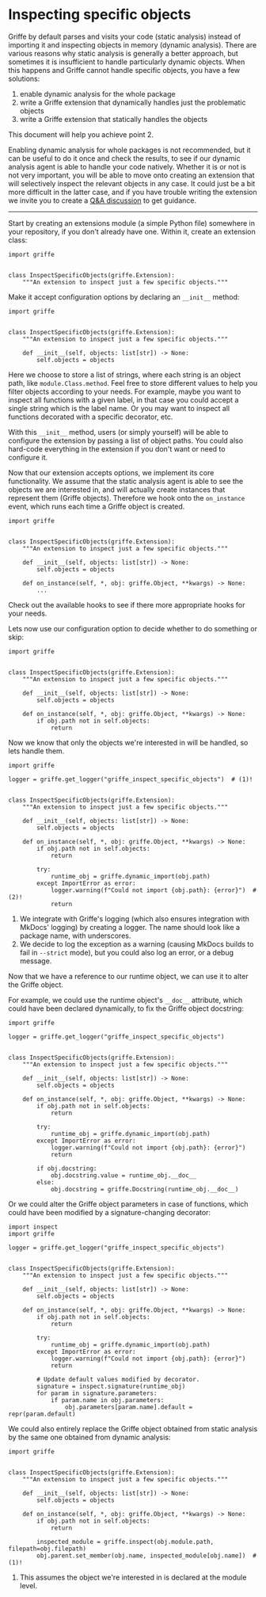 # Inspecting specific objects

Griffe by default parses and visits your code (static analysis) instead of importing it and inspecting objects in memory (dynamic analysis). There are various reasons why static analysis is generally a better approach, but sometimes it is insufficient to handle particularly dynamic objects. When this happens and Griffe cannot handle specific objects, you have a few solutions:

1. enable dynamic analysis for the whole package
1. write a Griffe extension that dynamically handles just the problematic objects
1. write a Griffe extension that statically handles the objects

This document will help you achieve point 2.

Enabling dynamic analysis for whole packages is not recommended, but it can be useful to do it once and check the results, to see if our dynamic analysis agent is able to handle your code natively. Whether it is or not is not very important, you will be able to move onto creating an extension that will selectively inspect the relevant objects in any case. It could just be a bit more difficult in the latter case, and if you have trouble writing the extension we invite you to create a [Q&A discussion](https://github.com/mkdocstrings/griffe/discussions/categories/q-a) to get guidance.

______________________________________________________________________

Start by creating an extensions module (a simple Python file) somewhere in your repository, if you don't already have one. Within it, create an extension class:

```
import griffe


class InspectSpecificObjects(griffe.Extension):
    """An extension to inspect just a few specific objects."""
```

Make it accept configuration options by declaring an `__init__` method:

```
import griffe


class InspectSpecificObjects(griffe.Extension):
    """An extension to inspect just a few specific objects."""

    def __init__(self, objects: list[str]) -> None:
        self.objects = objects
```

Here we choose to store a list of strings, where each string is an object path, like `module.Class.method`. Feel free to store different values to help you filter objects according to your needs. For example, maybe you want to inspect all functions with a given label, in that case you could accept a single string which is the label name. Or you may want to inspect all functions decorated with a specific decorator, etc.

With this `__init__` method, users (or simply yourself) will be able to configure the extension by passing a list of object paths. You could also hard-code everything in the extension if you don't want or need to configure it.

Now that our extension accepts options, we implement its core functionality. We assume that the static analysis agent is able to see the objects we are interested in, and will actually create instances that represent them (Griffe objects). Therefore we hook onto the `on_instance` event, which runs each time a Griffe object is created.

```
import griffe


class InspectSpecificObjects(griffe.Extension):
    """An extension to inspect just a few specific objects."""

    def __init__(self, objects: list[str]) -> None:
        self.objects = objects

    def on_instance(self, *, obj: griffe.Object, **kwargs) -> None:
        ...
```

Check out the available hooks to see if there more appropriate hooks for your needs.

Lets now use our configuration option to decide whether to do something or skip:

```
import griffe


class InspectSpecificObjects(griffe.Extension):
    """An extension to inspect just a few specific objects."""

    def __init__(self, objects: list[str]) -> None:
        self.objects = objects

    def on_instance(self, *, obj: griffe.Object, **kwargs) -> None:
        if obj.path not in self.objects:
            return
```

Now we know that only the objects we're interested in will be handled, so lets handle them.

```
import griffe

logger = griffe.get_logger("griffe_inspect_specific_objects")  # (1)!


class InspectSpecificObjects(griffe.Extension):
    """An extension to inspect just a few specific objects."""

    def __init__(self, objects: list[str]) -> None:
        self.objects = objects

    def on_instance(self, *, obj: griffe.Object, **kwargs) -> None:
        if obj.path not in self.objects:
            return

        try:
            runtime_obj = griffe.dynamic_import(obj.path)
        except ImportError as error:
            logger.warning(f"Could not import {obj.path}: {error}")  # (2)!
            return
```

1. We integrate with Griffe's logging (which also ensures integration with MkDocs' logging) by creating a logger. The name should look like a package name, with underscores.
1. We decide to log the exception as a warning (causing MkDocs builds to fail in `--strict` mode), but you could also log an error, or a debug message.

Now that we have a reference to our runtime object, we can use it to alter the Griffe object.

For example, we could use the runtime object's `__doc__` attribute, which could have been declared dynamically, to fix the Griffe object docstring:

```
import griffe

logger = griffe.get_logger("griffe_inspect_specific_objects")


class InspectSpecificObjects(griffe.Extension):
    """An extension to inspect just a few specific objects."""

    def __init__(self, objects: list[str]) -> None:
        self.objects = objects

    def on_instance(self, *, obj: griffe.Object, **kwargs) -> None:
        if obj.path not in self.objects:
            return

        try:
            runtime_obj = griffe.dynamic_import(obj.path)
        except ImportError as error:
            logger.warning(f"Could not import {obj.path}: {error}")
            return

        if obj.docstring:
            obj.docstring.value = runtime_obj.__doc__
        else:
            obj.docstring = griffe.Docstring(runtime_obj.__doc__)
```

Or we could alter the Griffe object parameters in case of functions, which could have been modified by a signature-changing decorator:

```
import inspect
import griffe

logger = griffe.get_logger("griffe_inspect_specific_objects")


class InspectSpecificObjects(griffe.Extension):
    """An extension to inspect just a few specific objects."""

    def __init__(self, objects: list[str]) -> None:
        self.objects = objects

    def on_instance(self, *, obj: griffe.Object, **kwargs) -> None:
        if obj.path not in self.objects:
            return

        try:
            runtime_obj = griffe.dynamic_import(obj.path)
        except ImportError as error:
            logger.warning(f"Could not import {obj.path}: {error}")
            return

        # Update default values modified by decorator.
        signature = inspect.signature(runtime_obj)
        for param in signature.parameters:
            if param.name in obj.parameters:
                obj.parameters[param.name].default = repr(param.default)
```

We could also entirely replace the Griffe object obtained from static analysis by the same one obtained from dynamic analysis:

```
import griffe


class InspectSpecificObjects(griffe.Extension):
    """An extension to inspect just a few specific objects."""

    def __init__(self, objects: list[str]) -> None:
        self.objects = objects

    def on_instance(self, *, obj: griffe.Object, **kwargs) -> None:
        if obj.path not in self.objects:
            return

        inspected_module = griffe.inspect(obj.module.path, filepath=obj.filepath)
        obj.parent.set_member(obj.name, inspected_module[obj.name])  # (1)!
```

1. This assumes the object we're interested in is declared at the module level.
